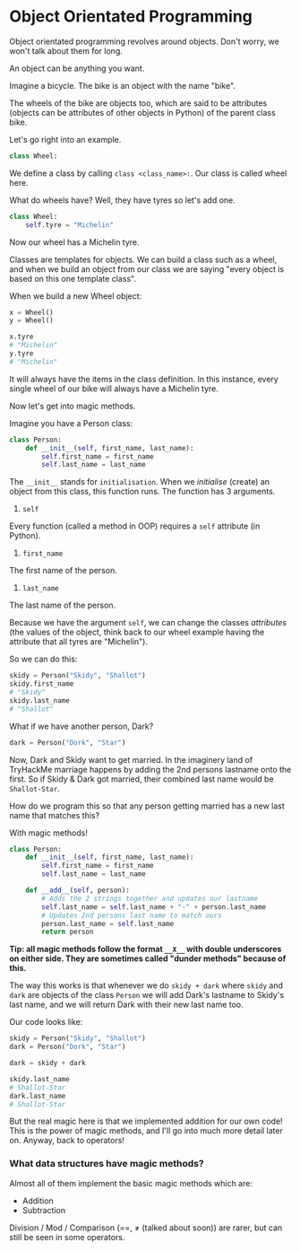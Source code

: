 # Object Orientated Programming

Object orientated programming revolves around objects. Don't worry, we won't talk about them for long.

An object can be anything you want.

Imagine a bicycle. The bike is an object with the name "bike".

The wheels of the bike are objects too, which are said to be attributes \(objects can be attributes of other objects in Python\) of the parent class bike.

Let's go right into an example.

```python
class Wheel:
```

We define a class by calling `class <class_name>:`. Our class is called wheel here.

What do wheels have? Well, they have tyres so let's add one.

```python
class Wheel:
	self.tyre = "Michelin"
```

Now our wheel has a Michelin tyre.

Classes are templates for objects. We can build a class such as a wheel, and when we build an object from our class we are saying "every object is based on this one template class".

When we build a new Wheel object:

```python
x = Wheel()
y = Wheel()

x.tyre
# "Michelin"
y.tyre
# "Michelin"
```

It will always have the items in the class definition. In this instance, every single wheel of our bike will always have a Michelin tyre.

Now let's get into magic methods.

Imagine you have a Person class:

```python
class Person:
	def __init__(self, first_name, last_name):
		self.first_name = first_name
		self.last_name = last_name
```

The `__init__` stands for `initialisation`. When we _initialise_ \(create\) an object from this class, this function runs. The function has 3 arguments.

1. `self`

Every function \(called a method in OOP\) requires a `self` attribute \(in Python\).

1. `first_name`

The first name of the person.

1. `last_name`

The last name of the person.

Because we have the argument `self`, we can change the classes _attributes_ \(the values of the object, think back to our wheel example having the attribute that all tyres are "Michelin"\).

So we can do this:

```python
skidy = Person("Skidy", "Shallot")
skidy.first_name
# "Skidy"
skidy.last_name
# "Shallot"
```

What if we have another person, Dark?

```python
dark = Person("Dork", "Star")
```

Now, Dark and Skidy want to get married. In the imaginery land of TryHackMe marriage happens by adding the 2nd persons lastname onto the first. So if Skidy & Dark got married, their combined last name would be `Shallot-Star`.

How do we program this so that any person getting married has a new last name that matches this?

With magic methods!

```python
class Person:
	def __init__(self, first_name, last_name):
		self.first_name = first_name
		self.last_name = last_name

	def __add__(self, person):
		# Adds the 2 strings together and updates our lastname
		self.last_name = self.last_name + "-" + person.last_name
		# Updates 2nd persons last name to match ours
		person.last_name = self.last_name
		return person
```

**Tip: all magic methods follow the format `__X__` with double underscores on either side. They are sometimes called "dunder methods" because of this.**

The way this works is that whenever we do `skidy + dark` where `skidy` and `dark` are objects of the class `Person` we will add Dark's lastname to Skidy's last name, and we will return Dark with their new last name too.

Our code looks like:

```python
skidy = Person("Skidy", "Shallot")
dark = Person("Dork", "Star")

dark = skidy + dark

skidy.last_name
# Shallot-Star
dark.last_name
# Shallot-Star
```

But the real magic here is that we implemented addition for our own code! This is the power of magic methods, and I'll go into much more detail later on. Anyway, back to operators!

### What data structures have magic methods?

Almost all of them implement the basic magic methods which are:

* Addition
* Subtraction

Division / Mod / Comparison \(==, ≠ \(talked about soon\)\) are rarer, but can still be seen in some operators.
